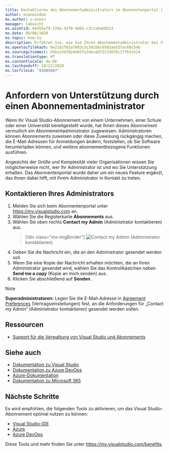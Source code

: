 ```yaml
---
title: Kontaktieren des Abonnementadministrators im Abonnentenportal | Microsoft-Dokumentation
author: evanwindom
ms.author: v-evwin
manager: cabuschl
ms.assetid: 64455e79-229a-42f0-9d65-c2cca8ab8513
ms.date: 09/08/2020
ms.topic: how-to
description: Erfahren Sie, wie Sie Ihren Abonnementadministrator bei Fragen oder Problemen kontaktieren können.
ms.openlocfilehash: 6e2192f81a7003c3c3dcbbc9583ae537ac60cb4b
ms.sourcegitcommit: d3bca34f82de03fa34ecdd72233676c17fb3cb14
ms.translationtype: HT
ms.contentlocale: de-DE
ms.lasthandoff: 10/22/2020
ms.locfileid: "91005687"
---
```

# <a name="get-assistance-from-your-subscriptions-administrator"></a>Anfordern von Unterstützung durch einen Abonnementadministrator
Wenn Ihr Visual Studio-Abonnement von einem Unternehmen, einer Schule oder einer Universität bereitgestellt wurde, hat Ihnen dieses Abonnement vermutlich ein Abonnementadministrator zugewiesen.  Administratoren können Abonnements zuweisen oder diese Zuweisung rückgängig machen, die E-Mail-Adressen für Anmeldungen ändern, feststellen, ob Sie Software herunterladen können, und weitere abonnementbezogene Funktionen ausführen.

Angesichts der Größe und Komplexität vieler Organisationen wissen Sie möglicherweise nicht, wer Ihr Administrator ist und wo Sie Unterstützung erhalten.  Das Abonnentenportal wurde daher um ein neues Feature ergänzt, das Ihnen dabei hilft, mit Ihrem Administrator in Kontakt zu treten.   

## <a name="how-to-contact-your-admin"></a>Kontaktieren Ihres Administrators
1. Melden Sie sich beim Abonnentenportal unter <https://my.visualstudio.com> an.
2. Wählen Sie die Registerkarte **Abonnements** aus. 
3. Wählen Sie oben rechts **Contact my Admin** (Administrator kontaktieren) aus. 
   > [!div class="mx-imgBorder"]
   > ![Contact my Admin](_img/contact-my-admin/contact-my-admin-button.png "Wählen Sie die Schaltfläche „Administrator kontaktieren“ aus, geben Sie Ihre Nachricht ein, und wählen Sie dann „Senden“ aus.") (Administrator kontaktieren)
4. Geben Sie die Nachricht ein, die an den Administrator gesendet werden soll.
5. Wenn Sie eine Kopie der Nachricht erhalten möchten, die an Ihren Administrator gesendet wird, wählen Sie das Kontrollkästchen neben **Send me a copy** (Kopie an mich senden) aus. 
6. Klicken Sie abschließend auf **Senden** .

> [!NOTE]
> **Superadministratoren:**  Legen Sie die E-Mail-Adresse in [Agreement Preferences](admin-prefs.md#contact-email-address) (Vertragseinstellungen) fest, an die Anforderungen für „Contact my Admin“ (Administrator kontaktieren) gesendet werden sollen.

## <a name="resources"></a>Ressourcen
- [Support für die Verwaltung von Visual Studio und Abonnements](https://visualstudio.microsoft.com/support/support-overview-vs)

## <a name="see-also"></a>Siehe auch
- [Dokumentation zu Visual Studio](/visualstudio/)
- [Dokumentation zu Azure DevOps](/azure/devops/)
- [Azure-Dokumentation](/azure/)
- [Dokumentation zu Microsoft 365](/microsoft-365/)

## <a name="next-steps"></a>Nächste Schritte
Es wird empfohlen, die folgenden Tools zu aktivieren, um das Visual Studio-Abonnement optimal nutzen zu können:
- [Visual Studio-IDE](vs-ide-benefit.md)
- [Azure](vs-azure.md)
- [Azure DevOps](vs-azure-devops.md)

Diese Tools und mehr finden Sie unter https://my.visualstudio.com/benefits.